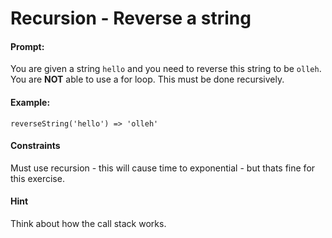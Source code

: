 # Recursion - Reverse a string

#### Prompt:

You are given a string `hello` and you need to reverse this string to be `olleh`. You are **NOT** able to use a for loop. This must be done recursively.

#### Example:

```
reverseString('hello') => 'olleh'
```

#### Constraints

Must use recursion - this will cause time to exponential - but thats fine for this exercise.

#### Hint

Think about how the call stack works.
